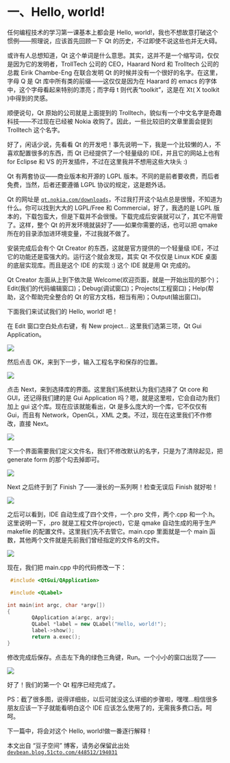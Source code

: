 # 一、Hello, world!

任何编程技术的学习第一课基本上都会是 Hello, world!，我也不想故意打破这个惯例——照理说，应该首先回顾一下 Qt 的历史，不过即使不说这些也并无大碍。

或许有人总想知道，Qt 这个单词是什么意思。其实，这并不是一个缩写词，仅仅是因为它的发明者，TrollTech 公司的 CEO，Haarard Nord 和 Trolltech 公司的总裁 Eirik Chambe-Eng 在联合发明 Qt 的时候并没有一个很好的名字。在这里，字母 Q 是 Qt 库中所有类的前缀——这仅仅是因为在 Haarard 的 emacs 的字体中，这个字母看起来特别的漂亮；而字母 t 则代表“toolkit”，这是在 Xt( X toolkit )中得到的灵感。

顺便说句，Qt 原始的公司就是上面提到的 Trolltech，貌似有一个中文名字是奇趣科技——不过现在已经被 Nokia 收购了。因此，一些比较旧的文章里面会提到 Trolltech 这个名字。

好了，闲话少说，先看看 Qt 的开发吧！事先说明一下，我是一个比较懒的人，不喜欢配置很多的东西，而 Qt 已经提供了一个轻量级的 IDE，并且它的网站上也有 for Eclipse 和 VS 的开发插件，不过在这里我并不想用这些大块头 :)

Qt 有两套协议——商业版本和开源的 LGPL 版本。不同的是前者要收费，而后者免费，当然，后者还要遵循 LGPL 协议的规定，这是题外话。

Qt 的网址是 [`qt.nokia.com/downloads`](https://qt.nokia.com/downloads)，不过我打开这个站点总是很慢，不知道为什么。你可以找到大大的 LGPL/Free 和 Commercial，好了，我选的是 LGPL 版本的，下载包蛮大，但是下载并不会很慢。下载完成后安装就可以了，其它不用管了。这样，整个 Qt 的开发环境就装好了——如果你需要的话，也可以把 qmake 所在的目录添加进环境变量，不过我就不做了。

安装完成后会有个 Qt Creator 的东西，这就是官方提供的一个轻量级 IDE，不过它的功能还是蛮强大的。运行这个就会发现，其实 Qt 不仅仅是 Linux KDE 桌面的底层实现库。而且是这个 IDE 的实现 :) 这个 IDE 就是用 Qt 完成的。

Qt Creator 左面从上到下依次是 Welcome(欢迎页面，就是一开始出现的那个)；Edit(我们的代码编辑窗口)；Debug(调试窗口)；Projects(工程窗口)；Help(帮助，这个帮助完全整合的 Qt 的官方文档，相当有用)；Output(输出窗口)。

下面我们来试试我们的 Hello, world! 吧！

在 Edit 窗口空白处点右键，有 New project... 这里我们选第三项，Qt Gui Application。

![](img/1.png)

然后点击 OK，来到下一步，输入工程名字和保存的位置。

![](img/2.png)

点击 Next，来到选择库的界面。这里我们系统默认为我们选择了 Qt core 和 GUI，还记得我们建的是 Gui Application 吗？嗯，就是这里啦，它会自动为我们加上 gui 这个库。现在应该就能看出，Qt 是多么庞大的一个库，它不仅仅有 Gui，而且有 Network，OpenGL，XML 之类。不过，现在在这里我们不作修改，直接 Next。

![](img/3.png)

下一个界面需要我们定义文件名，我们不修改默认的名字，只是为了清除起见，把 generate form 的那个勾去掉即可。

![](img/4.png)

Next 之后终于到了 Finish 了——漫长的一系列啊！检查无误后 Finish 就好啦！

![](img/5.png)

之后可以看到，IDE 自动生成了四个文件，一个.pro 文件，两个.cpp 和一个.h。这里说明一下，.pro 就是工程文件(project)，它是 qmake 自动生成的用于生产 makefile 的配置文件。这里我们先不去管它。main.cpp 里面就是一个 main 函数，其他两个文件就是先前我们曾经指定的文件名的文件。

![](img/6.png)

现在，我们把 main.cpp 中的代码修改一下：

```cpp
 #include <QtGui/QApplication> 

 #include <QLabel> 

int main(int argc, char *argv[]) 
{ 
        QApplication a(argc, argv); 
        QLabel *label = new QLabel("Hello, world!"); 
        label->show(); 
        return a.exec(); 
}
```

修改完成后保存。点击左下角的绿色三角键，Run。一个小小的窗口出现了——

![](img/7.png)

好了！我们的第一个 Qt 程序已经完成了。

PS：截了很多图，说得详细些，以后可就没这么详细的步骤啦，嘿嘿…相信很多朋友应该一下子就能看明白这个 IDE 应该怎么使用了的，无需我多费口舌。呵呵。

下一篇中，将会对这个 Hello, world!做一番逐行解释！

本文出自 “豆子空间” 博客，请务必保留此出处 [`devbean.blog.51cto.com/448512/194031`](http://devbean.blog.51cto.com/448512/194031)